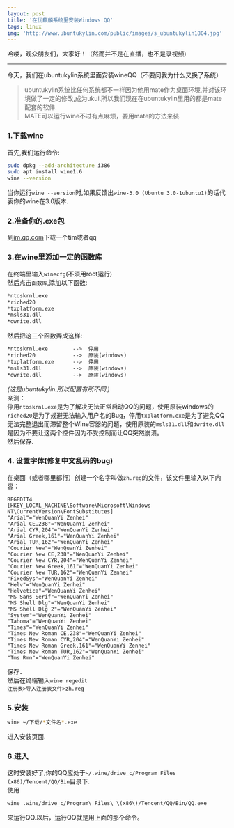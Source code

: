 ```yaml
---
layout: post
title: '在优麒麟系统里安装Windows QQ'
tags: linux
img: 'http://www.ubuntukylin.com/public/images/s_ubuntukylin1804.jpg'
---
```


哈喽，观众朋友们，大家好！（然而并不是在直播，也不是录视频)

---

今天，我们在ubuntukylin系统里面安装wineQQ（不要问我为什么又换了系统）  
> ubuntukylin系统比任何系统都不一样因为他用mate作为桌面环境,并对该环境做了一定的修改,成为ukui.所以我们现在在ubuntukylin里用的都是mate配套的软件.  
MATE可以运行wine不过有点麻烦，要用mate的方法来装.
  
### 1.下载wine
首先,我们运行命令:  
```bash
sudo dpkg --add-architecture i386
sudo apt install wine1.6
wine --version
```
当你运行`wine --version`时,如果反馈出`wine-3.0 (Ubuntu 3.0-1ubuntu1)`的话代表你的wine在3.0版本.  
  
### 2.准备你的.exe包
到[im.qq.com](https://www.qq.com)下载一个tim或者qq

### 3.在wine里添加一定的函数库
在终端里输入`winecfg`(不须用root运行)  
然后点击`函数库`,添加以下函数:
```bash
*ntoskrnl.exe
*riched20
*txplatform.exe
*msls31.dll
*dwrite.dll
```
然后把这三个函数弄成这样:  
```default
*ntoskrnl.exe        -->  停用
*riched20            -->  原装(windows)
*txplatform.exe      -->  停用
*msls31.dll          -->  原装(windows)
*dwrite.dll          -->  原装(windows)
```
*(这是ubuntukylin.所以配置有所不同.)*  
亲测：  
停用`ntoskrnl.exe`是为了解决无法正常启动QQ的问题，使用原装windows的`riched20`是为了规避无法输入用户名的Bug，停用`txplatform.exe`是为了避免QQ无法完整退出而滞留整个Wine容器的问题，使用原装的`msls31.dll`和`dwrite.dll`是因为不要让这两个控件因为不受控制而让QQ突然崩溃。  
然后保存.  

### 4. 设置字体(修复中文乱码的bug)
在桌面（或者哪里都行）创建一个名字叫做`zh.reg`的文件，该文件里输入以下内容：
```reg
REGEDIT4
[HKEY_LOCAL_MACHINE\Software\Microsoft\Windows NT\CurrentVersion\FontSubstitutes]
"Arial"="WenQuanYi Zenhei"
"Arial CE,238"="WenQuanYi Zenhei"
"Arial CYR,204"="WenQuanYi Zenhei"
"Arial Greek,161"="WenQuanYi Zenhei"
"Arial TUR,162"="WenQuanYi Zenhei"
"Courier New"="WenQuanYi Zenhei"
"Courier New CE,238"="WenQuanYi Zenhei"
"Courier New CYR,204"="WenQuanYi Zenhei"
"Courier New Greek,161"="WenQuanYi Zenhei"
"Courier New TUR,162"="WenQuanYi Zenhei"
"FixedSys"="WenQuanYi Zenhei"
"Helv"="WenQuanYi Zenhei"
"Helvetica"="WenQuanYi Zenhei"
"MS Sans Serif"="WenQuanYi Zenhei"
"MS Shell Dlg"="WenQuanYi Zenhei"
"MS Shell Dlg 2"="WenQuanYi Zenhei"
"System"="WenQuanYi Zenhei"
"Tahoma"="WenQuanYi Zenhei"
"Times"="WenQuanYi Zenhei"
"Times New Roman CE,238"="WenQuanYi Zenhei"
"Times New Roman CYR,204"="WenQuanYi Zenhei"
"Times New Roman Greek,161"="WenQuanYi Zenhei"
"Times New Roman TUR,162"="WenQuanYi Zenhei"
"Tms Rmn"="WenQuanYi Zenhei"
```
保存．  
然后在终端输入`wine regedit`  
`注册表>导入注册表文件>zh.reg`  

### 5.安装
```bash
wine ~/下载/*文件名*.exe
```
进入安装页面.

### 6.进入
这时安装好了,你的QQ应处于`~/.wine/drive_c/Program Files (x86)/Tencent/QQ/Bin`目录下.  
使用
```bash
wine .wine/drive_c/Program\ Files\ \(x86\)/Tencent/QQ/Bin/QQ.exe
```
来运行QQ.以后，运行QQ就是用上面的那个命令。
